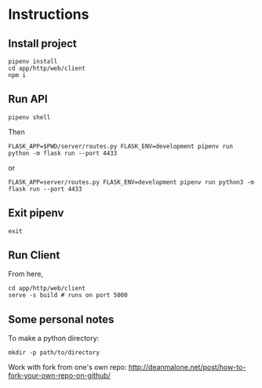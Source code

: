 # Instructions

## Install project

```
pipenv install
cd app/http/web/client
npm i
```

## Run API

```
pipenv shell
```

Then

```
FLASK_APP=$PWD/server/routes.py FLASK_ENV=development pipenv run python -m flask run --port 4433
```

or

```
FLASK_APP=server/routes.py FLASK_ENV=development pipenv run python3 -m flask run --port 4433
```

## Exit pipenv

```
exit
```

## Run Client

From here,

```
cd app/http/web/client
serve -s build # runs on port 5000
```

## Some personal notes

To make a python directory:

```
mkdir -p path/to/directory
```

Work with fork from one's own repo: http://deanmalone.net/post/how-to-fork-your-own-repo-on-github/
